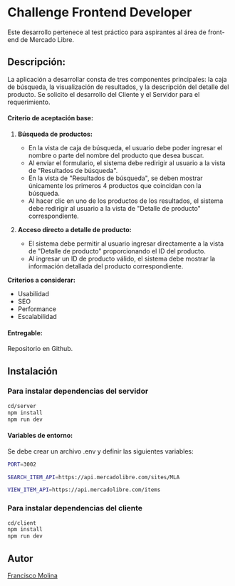 # Challenge Frontend Developer

Este desarrollo pertenece al test práctico para aspirantes al área de front-end de Mercado Libre. 

## Descripción:

La aplicación a desarrollar consta de tres componentes principales: la caja de búsqueda, la visualización de 
resultados, y la descripción del detalle del producto. Se solicito el desarrollo del Cliente y el Servidor para el requerimiento. 

#### Criterio de aceptación base:

1. **Búsqueda de productos:**
   * En la vista de caja de búsqueda, el usuario debe poder ingresar el nombre o parte del nombre del producto que desea buscar.
   * Al enviar el formulario, el sistema debe redirigir al usuario a la vista de "Resultados de búsqueda".
   * En la vista de "Resultados de búsqueda", se deben mostrar únicamente los primeros 4 productos que coincidan con la búsqueda.
   * Al hacer clic en uno de los productos de los resultados, el sistema debe redirigir al usuario a la vista de "Detalle de producto" correspondiente.

2. **Acceso directo a detalle de producto:**
   * El sistema debe permitir al usuario ingresar directamente a la vista de "Detalle de producto" proporcionando el ID del producto.
   * Al ingresar un ID de producto válido, el sistema debe mostrar la información detallada del producto correspondiente.

**Criterios a considerar:**
* Usabilidad
* SEO
* Performance
* Escalabilidad

#### Entregable:

 Repositorio en Github.

## Instalación

### Para instalar dependencias del servidor

```bash
cd/server
npm install
npm run dev

```
#### Variables de entorno:

Se debe crear un archivo .env y definir las siguientes variables:

```bash
PORT=3002

SEARCH_ITEM_API=https://api.mercadolibre.com/sites/MLA

VIEW_ITEM_API=https://api.mercadolibre.com/items

```

### Para instalar dependencias del cliente

```bash
cd/client
npm install
npm run dev

```

## Autor

[Francisco Molina](https://www.linkedin.com/in/franciscomolina-dev)